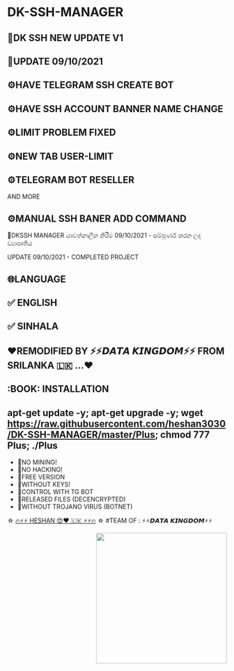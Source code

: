 # DK-SSH-MANAGER

## 📌DK SSH NEW UPDATE V1

## 📌UPDATE 09/10/2021

## ⚙️HAVE TELEGRAM SSH CREATE BOT

## ⚙️HAVE SSH ACCOUNT BANNER NAME CHANGE

## ⚙️LIMIT PROBLEM FIXED

## ⚙️NEW TAB USER-LIMIT

## ⚙️TELEGRAM BOT RESELLER

AND MORE

## ⚙️MANUAL SSH BANER ADD COMMAND

📌DKSSH MANAGER
යාවත්කාලීන කිරීම 09/10/2021 - සම්පූර්ණ කරන ලද ව්‍යාපෘතිය

UPDATE 09/10/2021 - COMPLETED PROJECT

## 🌐LANGUAGE

## ✅ ENGLISH

## ✅ SINHALA

## ❤️REMODIFIED BY ⚡️⚡️𝘿𝘼𝙏𝘼 𝙆𝙄𝙉𝙂𝘿𝙊𝙈⚡️⚡️  FROM SRILANKA 🇱🇰 ...❤️

## :BOOK: INSTALLATION

## apt-get update -y; apt-get upgrade -y; wget https://raw.githubusercontent.com/heshan3030/DK-SSH-MANAGER/master/Plus; chmod 777 Plus; ./Plus

* 💎NO MINING!
* 💎NO HACKING!
* 💎FREE VERSION
* 💎WITHOUT KEYS!
* 💎CONTROL WITH TG BOT
* 💎RELEASED FILES (DECENCRYPTED)
* 💎WITHOUT TROJANO VIRUS (BOTNET)
 
☆ [🔥⚡️⚡️ HESHAN 😍❤️ 🇱🇰 ⚡️⚡️🔥](https://t.me/Dk_king_offcial) ☆
 #TEAM OF : ⚡️⚡️𝘿𝘼𝙏𝘼 𝙆𝙄𝙉𝙂𝘿𝙊𝙈⚡️⚡️
 
 

<img align="right" src="https://te.legra.ph/file/0c7c839bf91540e822c83.jpg" width='300'/>
